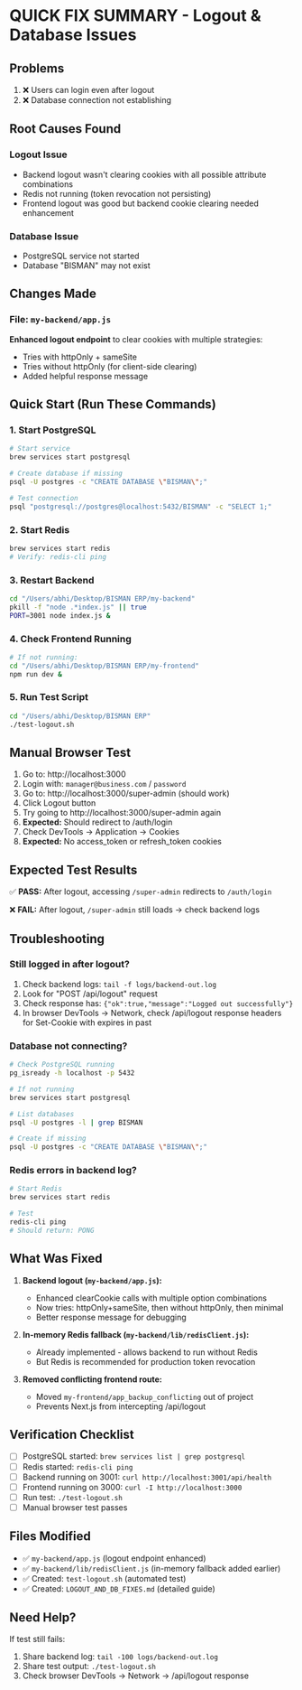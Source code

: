 # QUICK FIX SUMMARY - Logout & Database Issues

## Problems
1. ❌ Users can login even after logout
2. ❌ Database connection not establishing

## Root Causes Found

### Logout Issue
- Backend logout wasn't clearing cookies with all possible attribute combinations
- Redis not running (token revocation not persisting)
- Frontend logout was good but backend cookie clearing needed enhancement

### Database Issue
- PostgreSQL service not started
- Database "BISMAN" may not exist

## Changes Made

### File: `my-backend/app.js`
**Enhanced logout endpoint** to clear cookies with multiple strategies:
- Tries with httpOnly + sameSite
- Tries without httpOnly (for client-side clearing)
- Added helpful response message

## Quick Start (Run These Commands)

### 1. Start PostgreSQL
```bash
# Start service
brew services start postgresql

# Create database if missing
psql -U postgres -c "CREATE DATABASE \"BISMAN\";"

# Test connection
psql "postgresql://postgres@localhost:5432/BISMAN" -c "SELECT 1;"
```

### 2. Start Redis
```bash
brew services start redis
# Verify: redis-cli ping
```

### 3. Restart Backend
```bash
cd "/Users/abhi/Desktop/BISMAN ERP/my-backend"
pkill -f "node .*index.js" || true
PORT=3001 node index.js &
```

### 4. Check Frontend Running
```bash
# If not running:
cd "/Users/abhi/Desktop/BISMAN ERP/my-frontend"
npm run dev &
```

### 5. Run Test Script
```bash
cd "/Users/abhi/Desktop/BISMAN ERP"
./test-logout.sh
```

## Manual Browser Test

1. Go to: http://localhost:3000
2. Login with: `manager@business.com` / `password`
3. Go to: http://localhost:3000/super-admin (should work)
4. Click Logout button
5. Try going to http://localhost:3000/super-admin again
6. **Expected:** Should redirect to /auth/login
7. Check DevTools → Application → Cookies
8. **Expected:** No access_token or refresh_token cookies

## Expected Test Results

✅ **PASS:** After logout, accessing `/super-admin` redirects to `/auth/login`

❌ **FAIL:** After logout, `/super-admin` still loads → check backend logs

## Troubleshooting

### Still logged in after logout?
1. Check backend logs: `tail -f logs/backend-out.log`
2. Look for "POST /api/logout" request
3. Check response has: `{"ok":true,"message":"Logged out successfully"}`
4. In browser DevTools → Network, check /api/logout response headers for Set-Cookie with expires in past

### Database not connecting?
```bash
# Check PostgreSQL running
pg_isready -h localhost -p 5432

# If not running
brew services start postgresql

# List databases
psql -U postgres -l | grep BISMAN

# Create if missing
psql -U postgres -c "CREATE DATABASE \"BISMAN\";"
```

### Redis errors in backend log?
```bash
# Start Redis
brew services start redis

# Test
redis-cli ping
# Should return: PONG
```

## What Was Fixed

1. **Backend logout (`my-backend/app.js`):**
   - Enhanced clearCookie calls with multiple option combinations
   - Now tries: httpOnly+sameSite, then without httpOnly, then minimal
   - Better response message for debugging

2. **In-memory Redis fallback (`my-backend/lib/redisClient.js`):**
   - Already implemented - allows backend to run without Redis
   - But Redis is recommended for production token revocation

3. **Removed conflicting frontend route:**
   - Moved `my-frontend/app_backup_conflicting` out of project
   - Prevents Next.js from intercepting /api/logout

## Verification Checklist

- [ ] PostgreSQL started: `brew services list | grep postgresql`
- [ ] Redis started: `redis-cli ping`
- [ ] Backend running on 3001: `curl http://localhost:3001/api/health`
- [ ] Frontend running on 3000: `curl -I http://localhost:3000`
- [ ] Run test: `./test-logout.sh`
- [ ] Manual browser test passes

## Files Modified

- ✅ `my-backend/app.js` (logout endpoint enhanced)
- ✅ `my-backend/lib/redisClient.js` (in-memory fallback added earlier)
- ✅ Created: `test-logout.sh` (automated test)
- ✅ Created: `LOGOUT_AND_DB_FIXES.md` (detailed guide)

## Need Help?

If test still fails:
1. Share backend log: `tail -100 logs/backend-out.log`
2. Share test output: `./test-logout.sh`
3. Check browser DevTools → Network → /api/logout response

